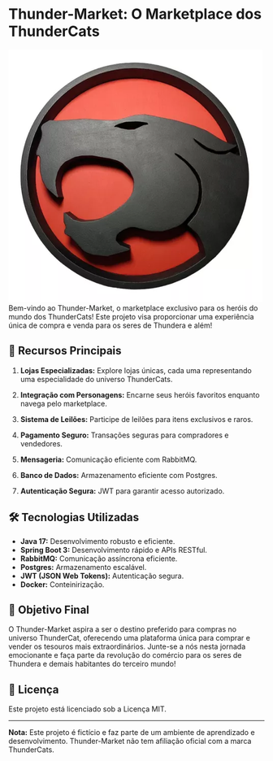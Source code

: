 # Thunder-Market: O Marketplace dos ThunderCats
<img src="generic-store-api/src/main/resources/img/img.png">
Bem-vindo ao Thunder-Market, o marketplace exclusivo para os heróis do mundo dos ThunderCats! Este projeto visa proporcionar uma experiência única de compra e venda para os seres de Thundera e além!

## 🚀 Recursos Principais

1. **Lojas Especializadas:** Explore lojas únicas, cada uma representando uma especialidade do universo ThunderCats.

2. **Integração com Personagens:** Encarne seus heróis favoritos enquanto navega pelo marketplace.

3. **Sistema de Leilões:** Participe de leilões para itens exclusivos e raros.

4. **Pagamento Seguro:** Transações seguras para compradores e vendedores.

5. **Mensageria:** Comunicação eficiente com RabbitMQ.

6. **Banco de Dados:** Armazenamento eficiente com Postgres.

7. **Autenticação Segura:** JWT para garantir acesso autorizado.

## 🛠️ Tecnologias Utilizadas

- **Java 17:** Desenvolvimento robusto e eficiente.
- **Spring Boot 3:** Desenvolvimento rápido e APIs RESTful.
- **RabbitMQ:** Comunicação assíncrona eficiente.
- **Postgres:** Armazenamento escalável.
- **JWT (JSON Web Tokens):** Autenticação segura.
- **Docker:** Conteinirização.

## 🎯 Objetivo Final

O Thunder-Market aspira a ser o destino preferido para compras no universo ThunderCat, oferecendo uma plataforma única para comprar e vender os tesouros mais extraordinários. Junte-se a nós nesta jornada emocionante e faça parte da revolução do comércio para os seres de Thundera e demais habitantes do terceiro mundo!

## 📝 Licença

Este projeto está licenciado sob a Licença MIT.

---

**Nota:** Este projeto é fictício e faz parte de um ambiente de aprendizado e desenvolvimento. Thunder-Market não tem afiliação oficial com a marca ThunderCats.

